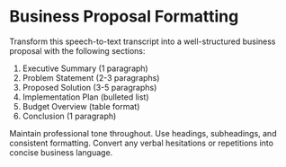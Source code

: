 # Business Proposal Formatting

Transform this speech-to-text transcript into a well-structured business proposal with the following sections:

1. Executive Summary (1 paragraph)
2. Problem Statement (2-3 paragraphs)
3. Proposed Solution (3-5 paragraphs)
4. Implementation Plan (bulleted list)
5. Budget Overview (table format)
6. Conclusion (1 paragraph)

Maintain professional tone throughout. Use headings, subheadings, and consistent formatting. Convert any verbal hesitations or repetitions into concise business language.
